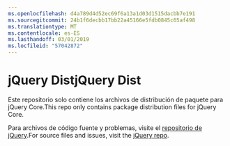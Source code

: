 ```yaml
---
ms.openlocfilehash: d4a789d4d52ec69f6a13a1d03d1515dacbb7e191
ms.sourcegitcommit: 24b1f6decbb17bb22a45166e5fdb0845c65af498
ms.translationtype: MT
ms.contentlocale: es-ES
ms.lasthandoff: 03/01/2019
ms.locfileid: "57042872"
---
```

# <a name="jquery-dist"></a><span data-ttu-id="12259-101">jQuery Dist</span><span class="sxs-lookup"><span data-stu-id="12259-101">jQuery Dist</span></span>

<span data-ttu-id="12259-102">Este repositorio solo contiene los archivos de distribución de paquete para jQuery Core.</span><span class="sxs-lookup"><span data-stu-id="12259-102">This repo only contains package distribution files for jQuery Core.</span></span>

<span data-ttu-id="12259-103">Para archivos de código fuente y problemas, visite el [repositorio de jQuery](https://github.com/jquery/jquery).</span><span class="sxs-lookup"><span data-stu-id="12259-103">For source files and issues, visit the [jQuery repo](https://github.com/jquery/jquery).</span></span>
